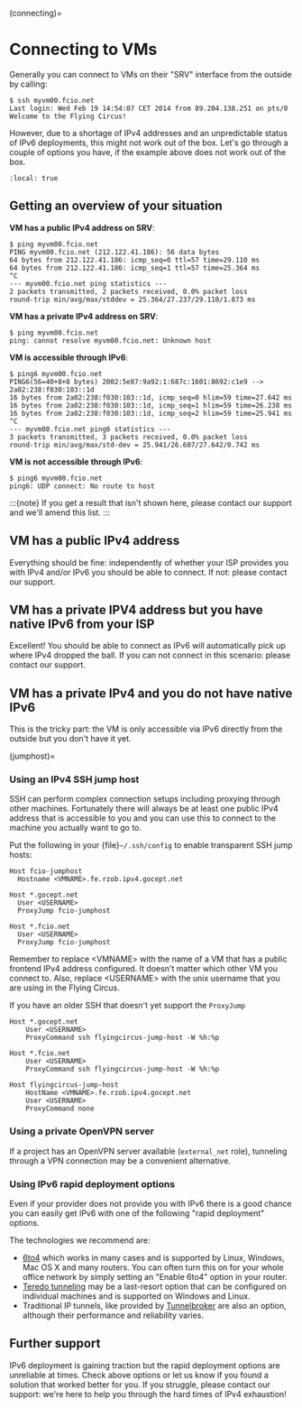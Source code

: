 (connecting)=

# Connecting to VMs

Generally you can connect to VMs on their "SRV" interface from the outside by calling:

```
$ ssh myvm00.fcio.net
Last login: Wed Feb 19 14:54:07 CET 2014 from 89.204.138.251 on pts/0
Welcome to the Flying Circus!
```

However, due to a shortage of IPv4 addresses and an unpredictable status of
IPv6 deployments, this might not work out of the box. Let's go through a
couple of options you have, if the example above does not work out of the box.

```{contents}
:local: true
```

## Getting an overview of your situation

**VM has a public IPv4 address on SRV**:

```
$ ping myvm00.fcio.net
PING myvm00.fcio.net (212.122.41.186): 56 data bytes
64 bytes from 212.122.41.186: icmp_seq=0 ttl=57 time=29.110 ms
64 bytes from 212.122.41.186: icmp_seq=1 ttl=57 time=25.364 ms
^C
--- myvm00.fcio.net ping statistics ---
2 packets transmitted, 2 packets received, 0.0% packet loss
round-trip min/avg/max/stddev = 25.364/27.237/29.110/1.873 ms
```

**VM has a private IPv4 address on SRV**:

```
$ ping myvm00.fcio.net
ping: cannot resolve myvm00.fcio.net: Unknown host
```

**VM is accessible through IPv6**:

```
$ ping6 myvm00.fcio.net
PING6(56=40+8+8 bytes) 2002:5e87:9a92:1:687c:1601:8692:c1e9 --> 2a02:238:f030:103::1d
16 bytes from 2a02:238:f030:103::1d, icmp_seq=0 hlim=59 time=27.642 ms
16 bytes from 2a02:238:f030:103::1d, icmp_seq=1 hlim=59 time=26.238 ms
16 bytes from 2a02:238:f030:103::1d, icmp_seq=2 hlim=59 time=25.941 ms
^C
--- myvm00.fcio.net ping6 statistics ---
3 packets transmitted, 3 packets received, 0.0% packet loss
round-trip min/avg/max/std-dev = 25.941/26.607/27.642/0.742 ms
```

**VM is not accessible through IPv6**:

```
$ ping6 myvm00.fcio.net
ping6: UDP connect: No route to host
```

:::{note}
If you get a result that isn't shown here, please contact our support and we'll amend this list.
:::

## VM has a public IPv4 address

Everything should be fine: independently of whether your ISP provides you with
IPv4 and/or IPv6  you should be able to connect. If not: please contact our
support.

## VM has a private IPV4 address but you have native IPv6 from your ISP

Excellent! You should be able to connect as IPv6 will automatically pick up
where IPv4 dropped the ball. If you can not connect in this scenario: please
contact our support.

## VM has a private IPv4 and you do not have native IPv6

This is the tricky part: the VM is only accessible via IPv6 directly from the
outside but you don't have it yet.

(jumphost)=

### Using an IPv4 SSH jump host

SSH can perform complex connection setups including proxying through other
machines. Fortunately there will always be at least one public IPv4 address
that is accessible to you and you can use this to connect to the machine you
actually want to go to.

Put the following in your {file}`~/.ssh/config` to enable transparent SSH jump
hosts:

```
Host fcio-jumphost
  Hostname <VMNAME>.fe.rzob.ipv4.gocept.net

Host *.gocept.net
  User <USERNAME>
  ProxyJump fcio-jumphost

Host *.fcio.net
  User <USERNAME>
  ProxyJump fcio-jumphost
```

Remember to replace \<VMNAME> with the name of a VM that has a public frontend
IPv4 address configured. It doesn't matter which other VM you connect to. Also,
replace \<USERNAME> with the unix username that you are using in the Flying
Circus.


If you have an older SSH that doesn't yet support the `ProxyJump`

```
Host *.gocept.net
    User <USERNAME>
    ProxyCommand ssh flyingcircus-jump-host -W %h:%p

Host *.fcio.net
    User <USERNAME>
    ProxyCommand ssh flyingcircus-jump-host -W %h:%p

Host flyingcircus-jump-host
    HostName <VMNAME>.fe.rzob.ipv4.gocept.net
    User <USERNAME>
    ProxyCommand none
```


### Using a private OpenVPN server

If a project has an OpenVPN server available (`external_net`
role), tunneling through a VPN connection may be a convenient alternative.

### Using IPv6 rapid deployment options

Even if your provider does not provide you with IPv6 there is a good chance you
can easily get IPv6 with one of the following "rapid deployment" options.

The technologies we recommend are:

- [6to4](https://en.wikipedia.org/wiki/6to4) which works in many cases and is
  supported by Linux, Windows, Mac OS X and many routers. You can often turn
  this on for your whole office network by simply setting an "Enable 6to4"
  option in your router.
- [Teredo tunneling](https://en.wikipedia.org/wiki/Teredo_tunneling) may be a last-resort
  option that can be configured on individual machines and is supported on Windows and Linux.
- Traditional IP tunnels, like provided by [Tunnelbroker](https://tunnelbroker.net/)
  are also an option, although their performance and reliability varies.

## Further support

IPv6 deployment is gaining traction but the rapid deployment options are
unreliable at times. Check above options or let us know if you found a solution
that worked better for you. If you struggle, please contact our support: we're
here to help you through the hard times of IPv4 exhaustion!
